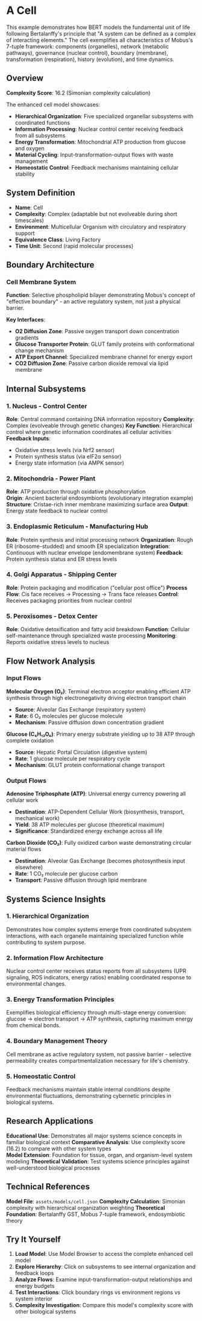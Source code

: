 # A Cell

This example demonstrates how BERT models the fundamental unit of life following Bertalanffy's principle that "A system can be defined as a complex of interacting elements." The cell exemplifies all characteristics of Mobus's 7-tuple framework: components (organelles), network (metabolic pathways), governance (nuclear control), boundary (membrane), transformation (respiration), history (evolution), and time dynamics.

## Overview

**Complexity Score**: 16.2 (Simonian complexity calculation)

The enhanced cell model showcases:
- **Hierarchical Organization**: Five specialized organellar subsystems with coordinated functions
- **Information Processing**: Nuclear control center receiving feedback from all subsystems
- **Energy Transformation**: Mitochondrial ATP production from glucose and oxygen
- **Material Cycling**: Input-transformation-output flows with waste management
- **Homeostatic Control**: Feedback mechanisms maintaining cellular stability

## System Definition
- **Name**: Cell
- **Complexity**: Complex (adaptable but not evolveable during short timescales)
- **Environment**: Multicellular Organism with circulatory and respiratory support
- **Equivalence Class**: Living Factory
- **Time Unit**: Second (rapid molecular processes)

## Boundary Architecture

### Cell Membrane System
**Function**: Selective phospholipid bilayer demonstrating Mobus's concept of "effective boundary" - an active regulatory system, not just a physical barrier.

**Key Interfaces**:
- **O2 Diffusion Zone**: Passive oxygen transport down concentration gradients
- **Glucose Transporter Protein**: GLUT family proteins with conformational change mechanism
- **ATP Export Channel**: Specialized membrane channel for energy export
- **CO2 Diffusion Zone**: Passive carbon dioxide removal via lipid membrane

## Internal Subsystems

### 1. Nucleus - Control Center
**Role**: Central command containing DNA information repository
**Complexity**: Complex (evolveable through genetic changes)
**Key Function**: Hierarchical control where genetic information coordinates all cellular activities
**Feedback Inputs**: 
  - Oxidative stress levels (via Nrf2 sensor)
  - Protein synthesis status (via eIF2α sensor)  
  - Energy state information (via AMPK sensor)

### 2. Mitochondria - Power Plant
**Role**: ATP production through oxidative phosphorylation  
**Origin**: Ancient bacterial endosymbionts (evolutionary integration example)
**Structure**: Cristae-rich inner membrane maximizing surface area
**Output**: Energy state feedback to nuclear control

### 3. Endoplasmic Reticulum - Manufacturing Hub
**Role**: Protein synthesis and initial processing network
**Organization**: Rough ER (ribosome-studded) and smooth ER specialization
**Integration**: Continuous with nuclear envelope (endomembrane system)
**Feedback**: Protein synthesis status and ER stress levels

### 4. Golgi Apparatus - Shipping Center  
**Role**: Protein packaging and modification ("cellular post office")
**Process Flow**: Cis face receives → Processing → Trans face releases
**Control**: Receives packaging priorities from nuclear control

### 5. Peroxisomes - Detox Center
**Role**: Oxidative detoxification and fatty acid breakdown
**Function**: Cellular self-maintenance through specialized waste processing
**Monitoring**: Reports oxidative stress levels to nucleus

## Flow Network Analysis

### Input Flows
**Molecular Oxygen (O₂)**: Terminal electron acceptor enabling efficient ATP synthesis through high electronegativity driving electron transport chain
- **Source**: Alveolar Gas Exchange (respiratory system)
- **Rate**: 6 O₂ molecules per glucose molecule
- **Mechanism**: Passive diffusion down concentration gradient

**Glucose (C₆H₁₂O₆)**: Primary energy substrate yielding up to 38 ATP through complete oxidation
- **Source**: Hepatic Portal Circulation (digestive system) 
- **Rate**: 1 glucose molecule per respiratory cycle
- **Mechanism**: GLUT protein conformational change transport

### Output Flows  
**Adenosine Triphosphate (ATP)**: Universal energy currency powering all cellular work
- **Destination**: ATP-Dependent Cellular Work (biosynthesis, transport, mechanical work)
- **Yield**: 38 ATP molecules per glucose (theoretical maximum)
- **Significance**: Standardized energy exchange across all life

**Carbon Dioxide (CO₂)**: Fully oxidized carbon waste demonstrating circular material flows
- **Destination**: Alveolar Gas Exchange (becomes photosynthesis input elsewhere)
- **Rate**: 1 CO₂ molecule per glucose carbon
- **Transport**: Passive diffusion through lipid membrane

## Systems Science Insights

### 1. Hierarchical Organization
Demonstrates how complex systems emerge from coordinated subsystem interactions, with each organelle maintaining specialized function while contributing to system purpose.

### 2. Information Flow Architecture  
Nuclear control center receives status reports from all subsystems (UPR signaling, ROS indicators, energy ratios) enabling coordinated response to environmental changes.

### 3. Energy Transformation Principles
Exemplifies biological efficiency through multi-stage energy conversion: glucose → electron transport → ATP synthesis, capturing maximum energy from chemical bonds.

### 4. Boundary Management Theory
Cell membrane as active regulatory system, not passive barrier - selective permeability creates compartmentalization necessary for life's chemistry.

### 5. Homeostatic Control
Feedback mechanisms maintain stable internal conditions despite environmental fluctuations, demonstrating cybernetic principles in biological systems.

## Research Applications

**Educational Use**: Demonstrates all major systems science concepts in familiar biological context
**Comparative Analysis**: Use complexity score (16.2) to compare with other system types  
**Model Extension**: Foundation for tissue, organ, and organism-level system modeling
**Theoretical Validation**: Test systems science principles against well-understood biological processes

## Technical References

**Model File**: `assets/models/cell.json`
**Complexity Calculation**: Simonian complexity with hierarchical organization weighting
**Theoretical Foundation**: Bertalanffy GST, Mobus 7-tuple framework, endosymbiotic theory

## Try It Yourself

1. **Load Model**: Use Model Browser to access the complete enhanced cell model
2. **Explore Hierarchy**: Click on subsystems to see internal organization and feedback loops  
3. **Analyze Flows**: Examine input-transformation-output relationships and energy budgets
4. **Test Interactions**: Click boundary rings vs environment regions vs system interior
5. **Complexity Investigation**: Compare this model's complexity score with other biological systems
